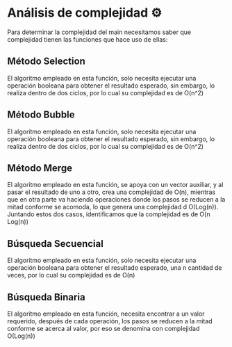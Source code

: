 # Análisis de complejidad ⚙️ 
Para determinar la complejidad del main necesitamos saber que complejidad tienen las funciones que hace uso de ellas:


## Método Selection 
El algoritmo empleado en esta función, solo necesita ejecutar una operación booleana para obtener el resultado esperado, sin embargo, lo realiza dentro de dos ciclos, por lo cual su complejidad es de O(n^2)


## Método Bubble
El algoritmo empleado en esta función, solo necesita ejecutar una operación booleana para obtener el resultado esperado, sin embargo, lo realiza dentro de dos ciclos, por lo cual su complejidad es de O(n^2)


## Método Merge
El algoritmo empleado en esta función, se apoya con un vector auxiliar, y al pasar el resultado de uno a otro, crea una complejidad de O(n), mientras que en otra parte va haciendo operaciones donde los pasos se reducen a la mitad conforme se acomoda, lo que genera una complejidad d O(Log(n)). Juntando estos dos casos, identificamos que la complejidad es de O(n Log(n))


## Búsqueda Secuencial
El algoritmo empleado en esta función, solo necesita ejecutar una operación booleana para obtener el resultado esperado, una n cantidad de veces, por lo cual su complejidad es de O(n)


## Búsqueda Binaria
El algoritmo empleado en esta función, necesita encontrar a un valor requerido, después de cada operación, los pasos se reducen a la mitad conforme se acerca al valor, por eso se denomina con complejidad O(Log(n))
